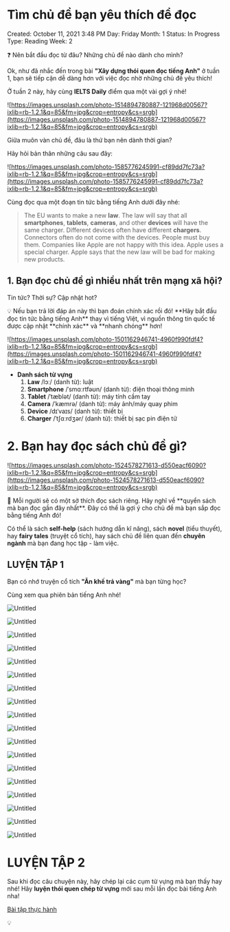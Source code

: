 # Tìm chủ đề bạn yêu thích để đọc

Created: October 11, 2021 3:48 PM
Day: Friday
Month: 1
Status: In Progress
Type: Reading
Week: 2

<aside>
❓ Nên bắt đầu đọc từ đâu? 
Những chủ đề nào dành cho mình?

Ok, như đã nhắc đến trong bài **"Xây dựng thói quen đọc tiếng Anh"** ở tuần 1, bạn sẽ tiếp cận dễ dàng hơn với việc đọc nhờ những chủ đề yêu thích!

Ở tuần 2 này, hãy cùng **IELTS Daily** điểm qua một vài gợi ý nhé!

</aside>

![https://images.unsplash.com/photo-1514894780887-121968d00567?ixlib=rb-1.2.1&q=85&fm=jpg&crop=entropy&cs=srgb](https://images.unsplash.com/photo-1514894780887-121968d00567?ixlib=rb-1.2.1&q=85&fm=jpg&crop=entropy&cs=srgb)

Giữa muôn vàn chủ đề, đâu là thứ bạn nên dành thời gian?

Hãy hỏi bản thân những câu sau đây:

![https://images.unsplash.com/photo-1585776245991-cf89dd7fc73a?ixlib=rb-1.2.1&q=85&fm=jpg&crop=entropy&cs=srgb](https://images.unsplash.com/photo-1585776245991-cf89dd7fc73a?ixlib=rb-1.2.1&q=85&fm=jpg&crop=entropy&cs=srgb)

Cùng đọc qua một đoạn tin tức bằng tiếng Anh dưới đây nhé:

> The EU wants to make a new **law**. The law will say that all **smartphones**, **tablets**, **cameras**, and other **devices** will have the same charger.
Different devices often have different **chargers**. Connectors often do not come with the devices. People must buy them.
Companies like Apple are not happy with this idea. Apple uses a special charger. Apple says that the new law will be bad for making new products.
> 

## 1. **Bạn đọc chủ đề gì nhiều nhất trên mạng xã hội?**

Tin tức? Thời sự? Cập nhật hot?

<aside>
💡 Nếu bạn trả lời đáp án này thì bạn đoán chính xác rồi đó! 
**Hãy bắt đầu đọc tin tức bằng tiếng Anh** thay vì tiếng Việt, vì nguồn thông tin quốc tế được cập nhật **chính xác** và **nhanh chóng** hơn!

</aside>

![https://images.unsplash.com/photo-1501162946741-4960f990fdf4?ixlib=rb-1.2.1&q=85&fm=jpg&crop=entropy&cs=srgb](https://images.unsplash.com/photo-1501162946741-4960f990fdf4?ixlib=rb-1.2.1&q=85&fm=jpg&crop=entropy&cs=srgb)

- **Danh sách từ vựng**
    1. **Law** /lɔː/ (danh từ): luật
    2. **Smartphone** /ˈsmɑːrtfəʊn/ (danh từ): điện thoại thông minh
    3. **Tablet** /ˈtæblət/ (danh từ): máy tính cầm tay
    4. **Camera** /ˈkæmrə/ (danh từ): máy ảnh/máy quay phim
    5. **Device** /dɪˈvaɪs/ (danh từ): thiết bị
    6. **Charger** /ˈtʃɑːrdʒər/ (danh từ): thiết bị sạc pin điện tử

# 2. Bạn hay đọc sách chủ đề gì?

![https://images.unsplash.com/photo-1524578271613-d550eacf6090?ixlib=rb-1.2.1&q=85&fm=jpg&crop=entropy&cs=srgb](https://images.unsplash.com/photo-1524578271613-d550eacf6090?ixlib=rb-1.2.1&q=85&fm=jpg&crop=entropy&cs=srgb)

<aside>
📖 Mỗi người sẽ có một sở thích đọc sách riêng. 
Hãy nghĩ về **quyển sách mà bạn đọc gần đây nhất**. Đây có thể là gợi ý cho chủ đề mà bạn sắp đọc bằng tiếng Anh đó!

Có thể là sách **self-help** (sách hướng dẫn kĩ năng), sách **novel** (tiểu thuyết), hay **fairy tales** (truyệt cổ tích), hay sách chủ đề liên quan đến **chuyên ngành** mà bạn đang học tập - làm việc.

</aside>

## LUYỆN TẬP 1

Bạn có nhớ truyện cổ tích **"Ăn khế trả vàng"** mà bạn từng học?

Cùng xem qua phiên bản tiếng Anh nhé!

![Untitled](Ti%CC%80m%20chu%CC%89%20%C4%91e%CC%82%CC%80%20ba%CC%A3n%20ye%CC%82u%20thi%CC%81ch%20%C4%91e%CC%82%CC%89%20%C4%91o%CC%A3c%20aa068fdac1f34e188cfd89fe4bab1341/Untitled.png)

![Untitled](Ti%CC%80m%20chu%CC%89%20%C4%91e%CC%82%CC%80%20ba%CC%A3n%20ye%CC%82u%20thi%CC%81ch%20%C4%91e%CC%82%CC%89%20%C4%91o%CC%A3c%20aa068fdac1f34e188cfd89fe4bab1341/Untitled%201.png)

![Untitled](Ti%CC%80m%20chu%CC%89%20%C4%91e%CC%82%CC%80%20ba%CC%A3n%20ye%CC%82u%20thi%CC%81ch%20%C4%91e%CC%82%CC%89%20%C4%91o%CC%A3c%20aa068fdac1f34e188cfd89fe4bab1341/Untitled%202.png)

![Untitled](Ti%CC%80m%20chu%CC%89%20%C4%91e%CC%82%CC%80%20ba%CC%A3n%20ye%CC%82u%20thi%CC%81ch%20%C4%91e%CC%82%CC%89%20%C4%91o%CC%A3c%20aa068fdac1f34e188cfd89fe4bab1341/Untitled%203.png)

![Untitled](Ti%CC%80m%20chu%CC%89%20%C4%91e%CC%82%CC%80%20ba%CC%A3n%20ye%CC%82u%20thi%CC%81ch%20%C4%91e%CC%82%CC%89%20%C4%91o%CC%A3c%20aa068fdac1f34e188cfd89fe4bab1341/Untitled%204.png)

![Untitled](Ti%CC%80m%20chu%CC%89%20%C4%91e%CC%82%CC%80%20ba%CC%A3n%20ye%CC%82u%20thi%CC%81ch%20%C4%91e%CC%82%CC%89%20%C4%91o%CC%A3c%20aa068fdac1f34e188cfd89fe4bab1341/Untitled%205.png)

![Untitled](Ti%CC%80m%20chu%CC%89%20%C4%91e%CC%82%CC%80%20ba%CC%A3n%20ye%CC%82u%20thi%CC%81ch%20%C4%91e%CC%82%CC%89%20%C4%91o%CC%A3c%20aa068fdac1f34e188cfd89fe4bab1341/Untitled%206.png)

![Untitled](Ti%CC%80m%20chu%CC%89%20%C4%91e%CC%82%CC%80%20ba%CC%A3n%20ye%CC%82u%20thi%CC%81ch%20%C4%91e%CC%82%CC%89%20%C4%91o%CC%A3c%20aa068fdac1f34e188cfd89fe4bab1341/Untitled%207.png)

![Untitled](Ti%CC%80m%20chu%CC%89%20%C4%91e%CC%82%CC%80%20ba%CC%A3n%20ye%CC%82u%20thi%CC%81ch%20%C4%91e%CC%82%CC%89%20%C4%91o%CC%A3c%20aa068fdac1f34e188cfd89fe4bab1341/Untitled%208.png)

![Untitled](Ti%CC%80m%20chu%CC%89%20%C4%91e%CC%82%CC%80%20ba%CC%A3n%20ye%CC%82u%20thi%CC%81ch%20%C4%91e%CC%82%CC%89%20%C4%91o%CC%A3c%20aa068fdac1f34e188cfd89fe4bab1341/Untitled%209.png)

![Untitled](Ti%CC%80m%20chu%CC%89%20%C4%91e%CC%82%CC%80%20ba%CC%A3n%20ye%CC%82u%20thi%CC%81ch%20%C4%91e%CC%82%CC%89%20%C4%91o%CC%A3c%20aa068fdac1f34e188cfd89fe4bab1341/Untitled%2010.png)

![Untitled](Ti%CC%80m%20chu%CC%89%20%C4%91e%CC%82%CC%80%20ba%CC%A3n%20ye%CC%82u%20thi%CC%81ch%20%C4%91e%CC%82%CC%89%20%C4%91o%CC%A3c%20aa068fdac1f34e188cfd89fe4bab1341/Untitled%2011.png)

![Untitled](Ti%CC%80m%20chu%CC%89%20%C4%91e%CC%82%CC%80%20ba%CC%A3n%20ye%CC%82u%20thi%CC%81ch%20%C4%91e%CC%82%CC%89%20%C4%91o%CC%A3c%20aa068fdac1f34e188cfd89fe4bab1341/Untitled%2012.png)

![Untitled](Ti%CC%80m%20chu%CC%89%20%C4%91e%CC%82%CC%80%20ba%CC%A3n%20ye%CC%82u%20thi%CC%81ch%20%C4%91e%CC%82%CC%89%20%C4%91o%CC%A3c%20aa068fdac1f34e188cfd89fe4bab1341/Untitled%2013.png)

![Untitled](Ti%CC%80m%20chu%CC%89%20%C4%91e%CC%82%CC%80%20ba%CC%A3n%20ye%CC%82u%20thi%CC%81ch%20%C4%91e%CC%82%CC%89%20%C4%91o%CC%A3c%20aa068fdac1f34e188cfd89fe4bab1341/Untitled%2014.png)

![Untitled](Ti%CC%80m%20chu%CC%89%20%C4%91e%CC%82%CC%80%20ba%CC%A3n%20ye%CC%82u%20thi%CC%81ch%20%C4%91e%CC%82%CC%89%20%C4%91o%CC%A3c%20aa068fdac1f34e188cfd89fe4bab1341/Untitled%2015.png)

![Untitled](Ti%CC%80m%20chu%CC%89%20%C4%91e%CC%82%CC%80%20ba%CC%A3n%20ye%CC%82u%20thi%CC%81ch%20%C4%91e%CC%82%CC%89%20%C4%91o%CC%A3c%20aa068fdac1f34e188cfd89fe4bab1341/Untitled%2016.png)

![Untitled](Ti%CC%80m%20chu%CC%89%20%C4%91e%CC%82%CC%80%20ba%CC%A3n%20ye%CC%82u%20thi%CC%81ch%20%C4%91e%CC%82%CC%89%20%C4%91o%CC%A3c%20aa068fdac1f34e188cfd89fe4bab1341/Untitled%2017.png)

# LUYỆN TẬP 2

Sau khi đọc câu chuyện này, hãy chép lại các cụm từ vựng mà bạn thấy hay nhé!
Hãy **luyện thói quen chép từ vựng** mới sau mỗi lần đọc bài tiếng Anh nha!

[Bài tập thực hành](Ti%CC%80m%20chu%CC%89%20%C4%91e%CC%82%CC%80%20ba%CC%A3n%20ye%CC%82u%20thi%CC%81ch%20%C4%91e%CC%82%CC%89%20%C4%91o%CC%A3c%20aa068fdac1f34e188cfd89fe4bab1341/Ba%CC%80i%20ta%CC%A3%CC%82p%20thu%CC%9B%CC%A3c%20ha%CC%80nh%20a1edd498bfc247fb919ce8fa1a855970.csv)

<aside>
💡

</aside>